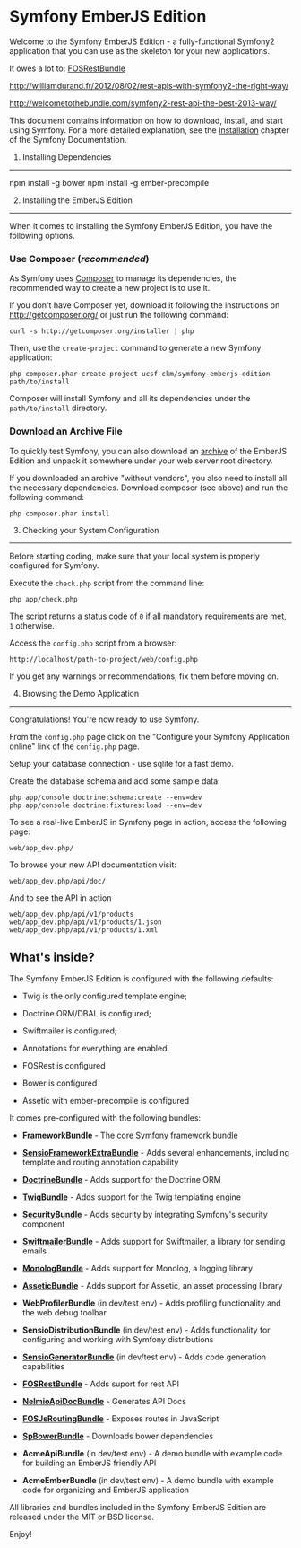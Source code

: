 Symfony EmberJS Edition
========================

Welcome to the Symfony EmberJS Edition - a fully-functional Symfony2
application that you can use as the skeleton for your new applications.

It owes a lot to:
[FOSRestBundle][14]

http://williamdurand.fr/2012/08/02/rest-apis-with-symfony2-the-right-way/

http://welcometothebundle.com/symfony2-rest-api-the-best-2013-way/

This document contains information on how to download, install, and start
using Symfony. For a more detailed explanation, see the [Installation][1]
chapter of the Symfony Documentation.



1) Installing Dependencies
----------------------------------

npm install -g bower
npm install -g ember-precompile


2) Installing the EmberJS Edition
----------------------------------

When it comes to installing the Symfony EmberJS Edition, you have the
following options.

### Use Composer (*recommended*)

As Symfony uses [Composer][2] to manage its dependencies, the recommended way
to create a new project is to use it.

If you don't have Composer yet, download it following the instructions on
http://getcomposer.org/ or just run the following command:

    curl -s http://getcomposer.org/installer | php

Then, use the `create-project` command to generate a new Symfony application:

    php composer.phar create-project ucsf-ckm/symfony-emberjs-edition path/to/install

Composer will install Symfony and all its dependencies under the
`path/to/install` directory.

### Download an Archive File

To quickly test Symfony, you can also download an [archive][3] of the EmberJS
Edition and unpack it somewhere under your web server root directory.

If you downloaded an archive "without vendors", you also need to install all
the necessary dependencies. Download composer (see above) and run the
following command:

    php composer.phar install

3) Checking your System Configuration
-------------------------------------

Before starting coding, make sure that your local system is properly
configured for Symfony.

Execute the `check.php` script from the command line:

    php app/check.php

The script returns a status code of `0` if all mandatory requirements are met,
`1` otherwise.

Access the `config.php` script from a browser:

    http://localhost/path-to-project/web/config.php

If you get any warnings or recommendations, fix them before moving on.

4) Browsing the Demo Application
--------------------------------

Congratulations! You're now ready to use Symfony.

From the `config.php` page click on the "Configure your
Symfony Application online" link of the `config.php` page.

Setup your database connection - use sqlite for a fast demo.

Create the database schema and add some sample data:

    php app/console doctrine:schema:create --env=dev
    php app/console doctrine:fixtures:load --env=dev

To see a real-live EmberJS in Symfony page in action, access the following page:

    web/app_dev.php/

To browse your new API documentation visit:

    web/app_dev.php/api/doc/

And to see the API in action

    web/app_dev.php/api/v1/products
    web/app_dev.php/api/v1/products/1.json
    web/app_dev.php/api/v1/products/1.xml


What's inside?
---------------

The Symfony EmberJS Edition is configured with the following defaults:

  * Twig is the only configured template engine;

  * Doctrine ORM/DBAL is configured;

  * Swiftmailer is configured;

  * Annotations for everything are enabled.

  * FOSRest is configured

  * Bower is configured

  * Assetic with ember-precompile is configured

It comes pre-configured with the following bundles:

  * **FrameworkBundle** - The core Symfony framework bundle

  * [**SensioFrameworkExtraBundle**][6] - Adds several enhancements, including
    template and routing annotation capability

  * [**DoctrineBundle**][7] - Adds support for the Doctrine ORM

  * [**TwigBundle**][8] - Adds support for the Twig templating engine

  * [**SecurityBundle**][9] - Adds security by integrating Symfony's security
    component

  * [**SwiftmailerBundle**][10] - Adds support for Swiftmailer, a library for
    sending emails

  * [**MonologBundle**][11] - Adds support for Monolog, a logging library

  * [**AsseticBundle**][12] - Adds support for Assetic, an asset processing
    library

  * **WebProfilerBundle** (in dev/test env) - Adds profiling functionality and
    the web debug toolbar

  * **SensioDistributionBundle** (in dev/test env) - Adds functionality for
    configuring and working with Symfony distributions

  * [**SensioGeneratorBundle**][13] (in dev/test env) - Adds code generation
    capabilities

  * [**FOSRestBundle**][14] - Adds suport for rest API

  * [**NelmioApiDocBundle**][15] - Generates API Docs

  * [**FOSJsRoutingBundle**][16] - Exposes routes in JavaScript

  * [**SpBowerBundle**][17] - Downloads bower dependencies

  * **AcmeApiBundle** (in dev/test env) - A demo bundle with example code for building
  an EmberJS friendly API

  * **AcmeEmberBundle** (in dev/test env) - A demo bundle with example code for organizing and
  EmberJS application

All libraries and bundles included in the Symfony EmberJS Edition are
released under the MIT or BSD license.

Enjoy!

[1]:  http://symfony.com/doc/2.4/book/installation.html
[2]:  http://getcomposer.org/
[3]:  http://symfony.com/download
[4]:  http://symfony.com/doc/2.4/quick_tour/the_big_picture.html
[5]:  http://symfony.com/doc/2.4/index.html
[6]:  http://symfony.com/doc/2.4/bundles/SensioFrameworkExtraBundle/index.html
[7]:  http://symfony.com/doc/2.4/book/doctrine.html
[8]:  http://symfony.com/doc/2.4/book/templating.html
[9]:  http://symfony.com/doc/2.4/book/security.html
[10]: http://symfony.com/doc/2.4/cookbook/email.html
[11]: http://symfony.com/doc/2.4/cookbook/logging/monolog.html
[12]: http://symfony.com/doc/2.4/cookbook/assetic/asset_management.html
[13]: http://symfony.com/doc/2.4/bundles/SensioGeneratorBundle/index.html
[14]: https://github.com/FriendsOfSymfony/FOSRestBundle
[15]: https://github.com/nelmio/NelmioApiDocBundle
[16]: https://github.com/FriendsOfSymfony/FOSJsRoutingBundle
[17]: https://github.com/Spea/SpBowerBundle
